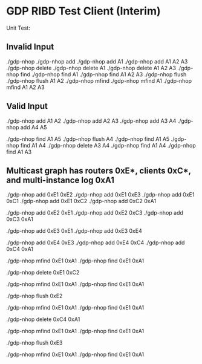 # GDP RIBD Test Client (Interim)

Unit Test:

## Invalid Input

./gdp-nhop
./gdp-nhop add
./gdp-nhop add A1
./gdp-nhop add A1 A2 A3
./gdp-nhop delete
./gdp-nhop delete A1
./gdp-nhop delete A1 A2 A3
./gdp-nhop find
./gdp-nhop find A1
./gdp-nhop find A1 A2 A3
./gdp-nhop flush
./gdp-nhop flush A1 A2
./gdp-nhop mfind
./gdp-nhop mfind A1
./gdp-nhop mfind A1 A2 A3

## Valid Input

./gdp-nhop add A1 A2
./gdp-nhop add A2 A3
./gdp-nhop add A3 A4
./gdp-nhop add A4 A5

./gdp-nhop find A1 A5
./gdp-nhop flush A4
./gdp-nhop find A1 A5
./gdp-nhop find A1 A4
./gdp-nhop delete A3 A4
./gdp-nhop find A1 A4
./gdp-nhop find A1 A3


## Multicast graph has routers 0xE*, clients 0xC*, and multi-instance log 0xA1

./gdp-nhop add 0xE1 0xE2
./gdp-nhop add 0xE1 0xE3
./gdp-nhop add 0xE1 0xC1
./gdp-nhop add 0xE1 0xC2
./gdp-nhop add 0xC2 0xA1

./gdp-nhop add 0xE2 0xE1
./gdp-nhop add 0xE2 0xC3
./gdp-nhop add 0xC3 0xA1

./gdp-nhop add 0xE3 0xE1
./gdp-nhop add 0xE3 0xE4

./gdp-nhop add 0xE4 0xE3
./gdp-nhop add 0xE4 0xC4
./gdp-nhop add 0xC4 0xA1

./gdp-nhop mfind 0xE1 0xA1
./gdp-nhop find 0xE1 0xA1

./gdp-nhop delete 0xE1 0xC2

./gdp-nhop mfind 0xE1 0xA1
./gdp-nhop find 0xE1 0xA1

./gdp-nhop flush 0xE2

./gdp-nhop mfind 0xE1 0xA1
./gdp-nhop find 0xE1 0xA1

./gdp-nhop delete 0xC4 0xA1

./gdp-nhop mfind 0xE1 0xA1
./gdp-nhop find 0xE1 0xA1

./gdp-nhop flush 0xE3

./gdp-nhop mfind 0xE1 0xA1
./gdp-nhop find 0xE1 0xA1
